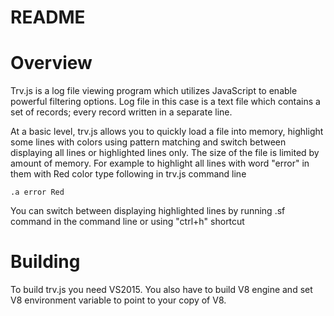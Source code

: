 # README #

# Overview
Trv.js is a log file viewing program which utilizes JavaScript to enable powerful filtering options. Log file in this case is a text file which contains a set of records; every record written in a separate line. 

At a basic level, trv.js allows you to quickly load a file into memory, highlight some lines with colors using pattern matching and switch between displaying all lines or highlighted lines only. The size of the file is limited by amount of memory. For example to highlight all lines with word "error" in them with Red color type following in trv.js command line

    .a error Red

You can switch between displaying highlighted lines by running .sf command in the command line or using "ctrl+h" shortcut



# Building
To build trv.js you need VS2015. You also have to build V8 engine and set V8 environment variable to point to your copy of V8.
